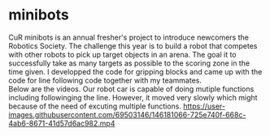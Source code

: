# minibots
CuR minibots is an annual fresher's project to introduce newcomers the Robotics Society. The challenge this year is to build a robot that competes with other robots to pick up target objects in an arena. The goal it to successfully take as many targets as possible to the scoring zone in the time given.
I developped the code for gripping blocks and came up with the code for line following code together with my teammates.<br/> 
Below are the videos. Our robot car is capable of doing mutiple functions including followinging the line. However, it moved very slowly which might because of the need of excuting multiple functions.
https://user-images.githubusercontent.com/69503146/146181066-725e740f-668c-4ab6-8671-41d57d6ac982.mp4

